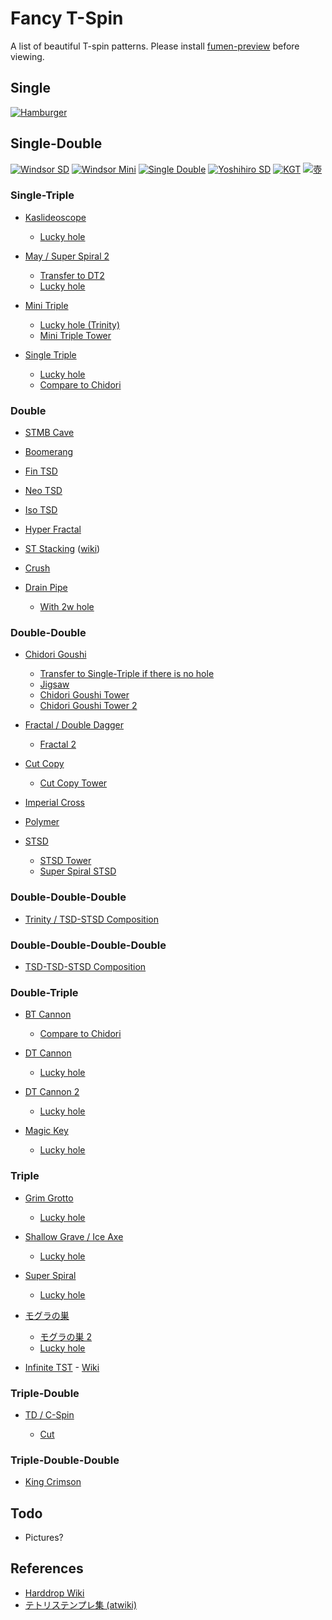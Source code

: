 Fancy T-Spin
============

A list of beautiful T-spin patterns. Please install [fumen-preview](https://github.com/knewjade/fumen-preview-extension) before viewing.

Single
-------

[![Hamburger](https://fumen-svg-server--eight041.repl.co/?data=v115%40mfG8DeF8CeG8CeG8DeF8CeG8CeG8DeF8CeG8CeG8De%3FF8CeG8CeG8JeAgWJAIyehDVsZrDSBAAAvhJ0pBdlfFlBAAA%3F0fBdbfFbBAAAJkBAAA&delay=500)](https://harddrop.com/fumen/?v115@mfG8DeF8CeG8CeG8DeF8CeG8CeG8DeF8CeG8CeG8De?F8CeG8CeG8JeAgWJAIyehDVsZrDSBAAAvhJ0pBdlfFlBAAA?0fBdbfFbBAAAJkBAAA)

Single-Double
--------------

[![Windsor SD](https://fumen-svg-server--eight041.repl.co/?data=v115%400gB8GeB8HeC8AeI8CeH8AeE8JeAgWMAXORoDzXyTAS%3FIT7B0gRaGeRaLeiWIegWWeAAAvhGtgflgf9gBAAANrfFrBA%3FAA&delay=500)](https://harddrop.com/fumen/?v115@0gB8GeB8HeC8AeI8CeH8AeE8JeAgWMAXORoDzXyTAS?IT7B0gRaGeRaLeiWIegWWeAAAvhGtgflgf9gBAAANrfFrBA?AA)
[![Windsor Mini](https://fumen-svg-server--eight041.repl.co/?data=v115%40HhI8AeF8CeH8AeB8JeAgWOAXORoDzXyTASo93DuuBA%3FAMhzDeeAAPAAvhFVjf9jBAAA9sflsBAAA)](https://harddrop.com/fumen/?v115@HhI8AeF8CeH8AeB8JeAgWOAXORoDzXyTASo93DuuBA?AMhzDeeAAPAAvhFVjf9jBAAA9sflsBAAA)
[![Single Double](https://fumen-svg-server--eight041.repl.co/?data=v115%405gB8GeB8CeG8AeH8CeH8BeA8JeAgWPATOZyDs488AQ%3FmqhECDdCA5gRaGeRaKehHIegHIegHJeAAAvhF9efVjftsfl%3Fsf9sBAAA)](https://harddrop.com/fumen/?v115@5gB8GeB8CeG8AeH8CeH8BeA8JeAgWPATOZyDs488AQ?mqhECDdCA5gRaGeRaKehHIegHIegHJeAAAvhF9efVjftsfl?sf9sBAAA)
[![Yoshihiro SD](https://fumen-svg-server--eight041.repl.co/?data=v115%40bhI8KeAgWOAZn81DJ9VXEvoo2Az2AAAvhCVtf9tBAA%3FAMhB8CeF8DeG8MeAAAvhCtsflsBAAA)](https://harddrop.com/fumen/?v115@bhI8KeAgWOAZn81DJ9VXEvoo2Az2AAAvhCVtf9tBAA?AMhB8CeF8DeG8MeAAAvhCtsflsBAAA)
[![KGT](https://fumen-svg-server--eight041.repl.co/?data=v115%40pgD8CeG8BeG8CeH8AeI8AeI8AeE8JeAgWDAL71BAvh%3FGNhfVhBAAATTB9cflcBAAA)](https://harddrop.com/fumen/?v115@pgD8CeG8BeG8CeH8AeI8AeI8AeE8JeAgWDAL71BAvh?GNhfVhBAAATTB9cflcBAAA)
[![壺](https://fumen-svg-server--eight041.repl.co/?data=v115%409gC8CeF8EeF8CeG8CeD8JeAgWGAlPxRBGyAAAvhHXr%3FBtlfllf9lBAAPAA9rflrBAAA)](https://harddrop.com/fumen/?v115@9gC8CeF8EeF8CeG8CeD8JeAgWGAlPxRBGyAAAvhHXr?Btlfllf9lBAAPAA9rflrBAAA)

### Single-Triple

* [Kaslideoscope](https://harddrop.com/fumen/?m115@pgD8CeF8DeF8AeI8CeG8CeI8AeD8JeAgHhgRpHeRLH?ewDIewDAeiWEewDCegWEewDaeAAAvhC9rBtqBAAA)

  - [Lucky hole](https://harddrop.com/fumen/?m115@fgD8BeG8CeG8AeI8CeG8CeI8AeH8AeE8JeAgHvhD9m?BtlBFrBAAA)
  
* [May / Super Spiral 2](https://harddrop.com/fumen/?m115@pgB8HeA8IeA8AeI8BeH8CeG8BeG8JeAgHfgRpHeRLH?ewDIewDAeBPFewDBeBPEewDceAAAvhCFqBtpBAAA)

  - [Transfer to DT2](https://harddrop.com/fumen/?m115@pgB8HeA8IeA8AeI8BeH8CeG8BeG8JeAgHvhCpkBEcB?nQB4gE8FeD8neAAA)
  - [Lucky hole](https://harddrop.com/fumen/?m115@fgB8BeG8CeG8AeI8BeH8CeG8BeI8AeG8Je9xmvhIVW?ftkfFlB9WfVbftkBAAAFqBAAA)
  
* [Mini Triple](https://harddrop.com/fumen/?m115@pgB8HeA8IeA8AeI8BeH8BeH8CeF8JeAgHvhCVvBtpB?AAA)

  - [Lucky hole (Trinity)](https://harddrop.com/fumen/?m115@fgB8HeA8IeA8AeI8BeH8BeH8CeH8AeG8JeAgH)
  - [Mini Triple Tower](https://harddrop.com/fumen/?m115@BgB8HeA8IeA8AeI8BeH8BeH8CeI8AeH8BeH8BeG8Ce?F8JeAgHvhJVHftVfVbf9qfVvBAAA9qBVvBtpBAAA)
  
* [Single Triple](https://harddrop.com/fumen/?m115@9gD8BeG8DeG8AeJ8AeD8JeAgH/gRaBeBPCeRaDeBPe?eAAAvhDdmBHcBtrBAAA)

  - [Lucky hole](https://harddrop.com/fumen/?m115@zgD8BeG8DeG8AeJ8AeJ8AeC8JeAglvhDdhBHXBtmBA?AeRhC8EeB8TeAAAvhBFsBAAA)
  - [Compare to Chidori](https://harddrop.com/fumen/?m115@9gB8R4BeBtC8R4DeBtE8AeJ8AeD8JeAgH6gg0HeAPg?lHeg0glAteeAAA)

### Double

* [STMB Cave](https://harddrop.com/fumen/?m115@9gC8CeH8AeI8CeG8CeC8JeAgHrgRpHeRpLeRaGeRag?eAAArgxSHeRpHegWIegWkeAAA0gglBPGegHglIeglkeAAAs?gAtGegWhlGeg0APCehHxDEeRagWIegWVeAAAvhAAAA)
* [Boomerang](https://harddrop.com/fumen/?m115@agB8IeA8CeE8AeH8BeH8BeI8AeI8AeI8AeD8JeAgHv?hB+cBAAA)
* [Fin TSD](https://harddrop.com/fumen/?m115@0gC8GeA8HeB8HeB8BeH8AeG8JeAgH0giHGegHveAAA?vhClgfNqBAAA)
* [Neo TSD](https://harddrop.com/fumen/?m115@zgC8GeA8IeB8BeH8BeH8AeG8JeAgHzgiHGegHweAAA?vhEtgflgfFgfNqBAAA)
* [Iso TSD](https://harddrop.com/fumen/?m115@zgD8FeA8IeB8HeA8BeI8AeG8JeAgHzgzD3eAAAvhCF?gfdqBAAA)
* [Hyper Fractal](https://harddrop.com/fumen/?m115@7fF8DeF8DeF8DeF8DeF8DeF8DeF8DeF8DeF8DeF8De?F8Je+KJvhJipB+gBifB+WBiVB+MBlVBlfBlpBAAA)
* [ST Stacking](https://harddrop.com/fumen/?m115@vhAvJJAhB8IeF8CeG8CeG8JeAAAvhBFlBvkB2gB8Ie?F8CeG8EeE8TeAAAvhBFgBvfBsgB8IeF8CeG8EeE8deAAAvh?CFbBJkBvaBigB8IeF8CeG8EeE8neAAAvhCFWBJlBAAA) ([wiki](https://harddrop.com/wiki/ST_Stacking_Setups))
* [Crush](https://harddrop.com/fumen/?m115@/gB8FeC8CeR8AeE8JeAgl/ghWHegWIegWRaGeRaPeA?AeUhRLgHFewhQLPeAAAvhBFrBAAA)
* [Drain Pipe](https://harddrop.com/fumen/?m115@fgB8CeG8DeI8AeH8BeH8AeI8AeI8AeE8JeAgHvhCUS?uUAzO0dEloo2Awno2AzX/dEEszQEchQCAjLBAAAAPAA)

  - [With 2w hole](https://harddrop.com/fumen/?m115@fgB8CeG8DeI8AeH8BeH8BeH8BeH8BeD8JeAgHvhCWX?f+rBAAA)

### Double-Double

* [Chidori Goushi](https://harddrop.com/fumen/?m115@0gB8GeB8CeH8CeH8AeH8AeF8JeAgH0gRaGeRaIeBPI?eBPZeAAArgAtHexSGewhwSveAAAvhCFmBlqBAAA)

  - [Transfer to Single-Triple if there is no hole](https://harddrop.com/fumen/?m115@0gB8GeB8CeH8CeH8AeM8AeA8JeAgHvhBNmBacBfgA8?IeA8IeA8IeA8DeE8neAAAvhB9lBAAA)
  - [Jigsaw](https://harddrop.com/fumen/?m115@pgC8BeG8CeH8CeG8BeH8BeH8BeE8JeAgHvhBPrBAAA?)
  - [Chidori Goushi Tower](https://harddrop.com/fumen/?m115@kfB8GeB8CeH8CeH8AeH8AeH8CeH8CeH8AeH8AeH8Ce?H8CeH8AeH8AeF8JeAgHvhGF+AlCBFSBlWBFmBlqBAAA)
  - [Chidori Goushi Tower 2](https://harddrop.com/fumen/?m115@jfC8CeF8CeH8CeF8CeH8CeF8CeH8CeH8AeH8AeJ8Ae?H8AeJ8AeH8AeF8JeAgHvhGFSBlWBFcBlgBFmBlqBAAA) 
  
* [Fractal / Double Dagger](https://harddrop.com/fumen/?m115@1gB8FeC8CeH8AeH8CeH8AeE8JeAgHvhCFhBFrBAAA)

  - [Fractal 2](https://harddrop.com/fumen/?m115@pgD8FeC8CeH8AeI8BeG8CeH8AeE8JeAgHvhCFcBFrB?AAA)
  
* [Cut Copy](https://harddrop.com/fumen/?m115@zgB8CeH8AeI8CeH8AeI8AeE8JeAgHqgR4BeRpCeRaC?eRLGeiWIegWgeAAAfgg0DeRpCeg0RaGexhCeBtGexhglIeg?lgeAAPRAFb+sCUkFSASIncD2488AZAAAAvhClbQAAFmBAAA?)

  - [Cut Copy Tower](https://harddrop.com/fumen/?m115@jfB8BeH8CeH8AeG8CeH8AeI8CeH8AeG8CeH8AeI8Ce?H8AeG8CeH8AeG8JeAglUfAtDeRpBeBtDeRLBeAPgWDeBPCe?gWDegHBPAehWDegHCeRaDehHAeRagWDeBPCegWDegHBPAeh?WDegHCeRaDehHAeRagWDeBPCegWDegHBPAehWDegHCeRaDe?hHAeRaOeAAAvhGl4AFCBlMBFWBlgBFqBAAA)
  
* [Imperial Cross](https://harddrop.com/fumen/?m115@2gB8HeA8FeD8AeH8CeH8AeE8JeAgHvhE1hfNrfFrfd?rBAAA)
* [Polymer](https://harddrop.com/fumen/?m115@igC8GeA8IeA8FeD8BeH8AeJ8BeH8AeD8JeAglYgg0I?eiWGewDIewDIewDBeRaEewDAeRaFeRLHeRLOeAAAvhGlYfl?XfNhBliflhftrBAAA)
* [STSD](https://harddrop.com/fumen/?m115@1gB8HeA8GeC8AeI8BeH8BeE8JeAgH1ghWFeRpgWGeR?LgWAehHIegHIegHNeAAA1gxhFewSAtwhGewwAewSHeRLaeA?AAvgwhIewhIewhGehlwDHeglAPHeg0NeAAAvhCVhftqBAAA?)

  - [STSD Tower](https://harddrop.com/fumen/?m115@LgE8EeD8FeD8AeI8BeH8BeH8CeI8AeH8BeH8BeC8Je?AgHvhDdsBlrBNrBAAA)
  - [Super Spiral STSD](https://harddrop.com/fumen/?m115@tgB8IeA8DeD8AeG8CeG8CeH8BeE8JeAgHtgBPIeAPA?tCezDGegHIegHIehHQeAAAvhD2bferf2qBAAA)

### Double-Double-Double

* [Trinity / TSD-STSD Composition](https://harddrop.com/fumen/?m115@jgB8IeA8DeD8AeH8BeG8CeH8AeI8BeE8JeAgWJAie8?8AwM+tCkAAAAJhA8IeAAAeAAIeA8OeAAtHA0L2JEJPKDATh?A8BeAAGeA8AAOeAAPLA0L2JEJPCUAS4oAAMhAAGeA8AeA8G?eAAPeAAPJAke88AwM+tCkAAAAChAAGeA8AeA8GeAAZeAAPK?AkuhRASITxCz2AAA)

### Double-Double-Double-Double

* [TSD-TSD-STSD Composition](https://harddrop.com/fumen/?m115@OgB8IeA8EeC8AeH8CeH8AeH8CeH8AeH8BeH8BeF8Je?Ag0RAz+T7BFbE6B0r78AwM+tCkAAAABhA8GeAAAeAAGeA8a?eAAtQAz+T7BFbE6BUoo2Az+T7BIhAABeA8GeAAA8ZeAAtQA?z+T7BFbUzBUoo2Az+T7BIhA8KeBAGeA8QeAAtSAz+T7BFbE?wCyOJ5D0W98AQbAAAShAABeA8GeAAA8PeAAPOAz+T7BFbEw?CyOJ5D0GCAAtgA8GeAAAeAAGeA8ReA8BeAAGeA8AAPeAAtX?AEHxhDs488AQ2tSASo78A436ACFr4AA0gAABeA8GeAAA8te?AAtXAEHxhDs488AQztSASo78A436ACFr4AAShAABeA8GeAA?A8PeAAtTAie88AQOKSASo78A436ACFr4AA0gA8BeAAGeA8A?AteAAPTA0G88AQztSASo78A436ACFr4AALhAAFeB8JeAAPe?AAtPAFbuRATJUABG46ACFr4AA0gAABeA8GeAAA8teAAeIhA?ABeA8GeAAA8ZeAAe0gA8BeAAGeA8AAteAAA3gA8GeAAAeAA?FeB8JeBAGeA8QeAAtSA0L2JEJPCUAS4gRASITxCz2AAA+gA?ABeA8GeAAA8jeAAPPAFbuRATJUABG46ACFr4AAShAABeA8G?eAAA8PeAAPOA0L2JEJPCUASITxCz2AAA+gA8BeAAGeA8AAj?eAAPPAFbuRATJUABG46ACFr4AA)

### Double-Triple

* [BT Cannon](https://harddrop.com/fumen/?m115@kgB8IeA8CeE8AeH8BeG8CeH8AeJ8AeD8JeAgHkgBPI?eAPAtEeRaAeRLDeRaBeRLpeAAAkghlIeglAPHeQpwwHeQaw?wHegHHehHWeAAAvhFVXf9hfFmBVhf9rBAAA)

  - [Compare to Chidori](https://harddrop.com/fumen/?m115@kgBtIeBtBeC8R4AeilC8R4BeglF8CeH8AeJ8AeD8Je?AgHkgBPEeQ4CeBPglCeQaAewDGewhCegWqeAAA)
  
* [DT Cannon](https://harddrop.com/fumen/?m115@hgB8IeA8FeB8AeH8BeH8CeH8AeI8AeG8JeAgHhghHI?egHFehWAegHFegWBeBPEegWCeBPheAAA3gRaGeRpJeAtDeR?LAeBPEeRLAeAPPeAAAvhE1VfdlfFlBdqBAAA)

  - [Lucky hole](https://harddrop.com/fumen/?m115@XgB8IeI8AeH8BeH8CeH8AeI8AeH8AeH8JeAgHvhDFg?BdlBlpBAAA)
  
* [DT Cannon 2](https://harddrop.com/fumen/?m115@jgB8IeA8DeD8AeH8CeH8AeH8BeI8AeE8JeAgH1gRaA?eBPDeRaCeBPpeAAAjgBPIeAPAtEexhAehlDexhCeglAtGeg?HgWHeiHVeAAAagR4GeRpAtRegWAPIeAPIeAPHexhg0GeRLM?eAAAvhE1WfdhfFhBdrBAAA)

  - [Lucky hole](https://harddrop.com/fumen/?m115@VgB8BeH8CeI8AeH8CeH8AeH8BeI8AeH8AeF8JeAgHv?hDFcBdmBlqBAAA)

* [Magic Key](https://harddrop.com/fumen/?m115@sgH8CeH8AeI8AeH8BeI8AeG8JeAgHzgQaIeRaHegHQ?aHegHIehHReAAAvhDFbBDWBdqBAAA)

  - [Lucky hole](https://harddrop.com/fumen/?m115@igH8CeH8AeI8AeH8BeI8AeH8AeH8JeAgHvhEFWBDRB?dlBlpBAAA)

### Triple

* [Grim Grotto](https://harddrop.com/fumen/?v115@HhD8BeH8BeH8AeE8JeAgHvhBnhBugB)

  - [Lucky hole](https://harddrop.com/fumen/?m115@9gD8BeH8BeH8AeJ8AeD8JeAgHvhBncBubBpgC8DeF8?DeF8DeC8neAAAvhCNmBlrBAAA)
  
* [Shallow Grave / Ice Axe](https://harddrop.com/fumen/?m115@HhC8CeH8BeH8AeE8JeAgHvhBSmBugB)

  - [Lucky hole](https://harddrop.com/fumen/?m115@9gC8CeH8BeH8AeJ8AeD8JeAgHvhBShBubBpgC8DeF8?DeF8CeD8neAAAvhCNmBlrBAAA)
  
* [Super Spiral](https://harddrop.com/fumen/?m115@tgB8IeA8DeD8AeG8CeG8CeI8AeE8JeAgH9gzDFeRLH?eRLHezDPeAAA+gyhFegWQaHegWQpIeywPeAAAvhD2bfemf2?qBAAA)

  - [Lucky hole](https://harddrop.com/fumen/?m115@jgB8IeA8DeD8AeG8CeG8CeI8AeH8AeF8JeAgHvhC2l?BdmBAAA)
  
* [モグラの巣](https://harddrop.com/fumen/?m115@pgC8CeG8DeH8AeH8CeG8CeI8AeC8JeAgHvhC0XuXAT?P0dEloo2Awno2AzX/dEFbEmDy31CAMmQCAjLBAAAAA)

  - [モグラの巣 2](https://harddrop.com/fumen/?m115@pgC8CeH8CeH8AeH8CeG8CeI8AeC8JeAgHvhCUXuLAT?X/dEFbEmDy31CAMmQBAyAAAA5RQAA)
  - [Lucky hole](https://harddrop.com/fumen/?m115@fgC8CeG8DeH8AeH8CeG8CeI8AeH8AeD8JeAgHvhCMh?BdnBAAA)
  
* [Infinite TST](https://harddrop.com/fumen/?m115@vhFkKJKpBJVBvgBMGB6WB7fF8DeF8DeF8DeF8DeF8D?eF8DeF8DeF8DeF8DeF8EeE8JeAAAvhEtkBtkBOaBpgB6RBx?fF8DeF8DeF8DeF8DeF8DeF8DeF87eAAAvhCdqBdqBAAA) - [Wiki](https://harddrop.com/wiki/Infinite_TST)

### Triple-Double

* [TD / C-Spin](https://harddrop.com/fumen/?m115@pgB8BeG8CeG8AeI8BeH8AeJ8AeG8JeAgHpghWHegWI?egWAeBPFegHBeBPEegHIehHReAAAvhCtkBFqBAAA)

  - [Cut](https://harddrop.com/fumen/?m115@+fC8GeC8GeC8GeC8GeH8BeH8BeH8AeI8AeI8AeI8Ae?D8JeAgHvhBfYBaTBVgD8FeD8FeD8BfAAAvhCsCBNSBAAA)

### Triple-Double-Double

* [King Crimson](https://harddrop.com/fumen/?m115@XgB8IeA8FeB8AeH8BeI8AeI8AeH8BeH8BeG8JeAgHp?ghWHegWIegWAPHeBPHeAPceAAAvhCdbBdqBAAA)

Todo
-----

* Pictures?

References
-----------

* [Harddrop Wiki](https://harddrop.com/wiki/Tetris_Wiki)
* [テトリステンプレ集 (atwiki)](https://w.atwiki.jp/tetrismaps/)

